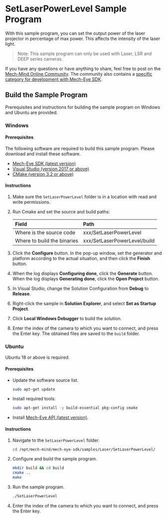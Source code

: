 # SetLaserPowerLevel Sample Program

With this sample program, you can set the output power of the laser projector in percentage of max power. This affects the intensity of the laser light.

> Note: This sample program can only be used with Laser, LSR and DEEP series cameras.

If you have any questions or have anything to share, feel free to post on the [Mech-Mind Online Community](https://community.mech-mind.com/). The community also contains a [specific category for development with Mech-Eye SDK](https://community.mech-mind.com/c/mech-eye-sdk-development/19).

## Build the Sample Program

Prerequisites and instructions for building the sample program on Windows and Ubuntu are provided.

### Windows

#### Prerequisites

The following software are required to build this sample program. Please download and install these software.

* [Mech-Eye SDK (latest version)](https://community.mech-mind.com/c/latest-product-downloads/10)
* [Visual Studio (version 2017 or above)](https://visualstudio.microsoft.com/vs/community/)
* [CMake (version 3.2 or above)](https://cmake.org/download/)

#### Instructions

1. Make sure the `SetLaserPowerLevel` folder is in a location with read and write permissions.
2. Run Cmake and set the source and build paths:
   
   | Field                       | Path                         |
   | :----                       | :----                        |
   | Where is the source code    | xxx/SetLaserPowerLevel       |
   | Where to build the binaries | xxx/SetLaserPowerLevel/build |

3. Click the **Configure** button. In the pop-up window, set the generator and platform according to the actual situation, and then click the **Finish** button.
4. When the log displays **Configuring done**, click the **Generate** button. When the log displays **Generating done**, click the **Open Project** button.
5. In Visual Studio, change the Solution Configuration from **Debug** to **Release**.
6. Right-click the sample in **Solution Explorer**, and select **Set as Startup Project**.
7. Click **Local Windows Debugger** to build the solution.
8. Enter the index of the camera to which you want to connect, and press the Enter key. The obtained files are saved to the `build` folder.

### Ubuntu

Ubuntu 18 or above is required.

#### Prerequisites

* Update the software source list.
  
  ```bash
  sudo apt-get update
  ```
  
* Install required tools.
  
  ```bash
  sudo apt-get install -y build-essential pkg-config cmake
  ```

* Install [Mech-Eye API (latest version)](https://community.mech-mind.com/c/latest-product-downloads/10).

#### Instructions

1. Navigate to the `SetLaserPowerLevel` folder. 
   
   ```bash
   cd /opt/mech-mind/mech-eye-sdk/samples/Laser/SetLaserPowerLevel/
   ```

2. Configure and build the sample program.

   ```bash
   mkdir build && cd build
   cmake ..
   make
   ```

3. Run the sample program.

   ```bash
   ./SetLaserPowerLevel
   ```
   
4. Enter the index of the camera to which you want to connect, and press the Enter key.